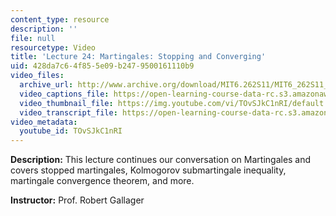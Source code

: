 ```yaml
---
content_type: resource
description: ''
file: null
resourcetype: Video
title: 'Lecture 24: Martingales: Stopping and Converging'
uid: 428da7c6-4f85-5e09-b247-9500161110b9
video_files:
  archive_url: http://www.archive.org/download/MIT6.262S11/MIT6_262S11_lec24_300k.mp4
  video_captions_file: https://open-learning-course-data-rc.s3.amazonaws.com/6-262-discrete-stochastic-processes-spring-2011/08af1c3f346551329130dbb1f7e04c6a_TOvSJkC1nRI.vtt
  video_thumbnail_file: https://img.youtube.com/vi/TOvSJkC1nRI/default.jpg
  video_transcript_file: https://open-learning-course-data-rc.s3.amazonaws.com/6-262-discrete-stochastic-processes-spring-2011/5b6d197d6dc19d8a15104db13682534d_TOvSJkC1nRI.pdf
video_metadata:
  youtube_id: TOvSJkC1nRI
---
```


**Description:** This lecture continues our conversation on Martingales and covers stopped martingales, Kolmogorov submartingale inequality, martingale convergence theorem, and more.

**Instructor:** Prof. Robert Gallager